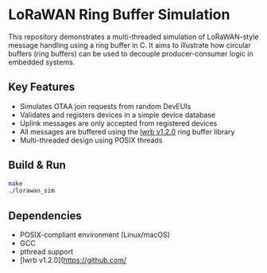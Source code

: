 # LoRaWAN Ring Buffer Simulation

This repository demonstrates a multi-threaded simulation of LoRaWAN-style message handling using a ring buffer in C. It aims to illustrate how circular buffers (ring buffers) can be used to decouple producer-consumer logic in embedded systems.

## Key Features

- Simulates OTAA join requests from random DevEUIs
- Validates and registers devices in a simple device database
- Uplink messages are only accepted from registered devices
- All messages are buffered using the [lwrb v1.2.0](https://github.com/MaJerle/lwrb) ring buffer library
- Multi-threaded design using POSIX threads

## Build & Run

```bash
make
./lorawan_sim
```

## Dependencies 

- POSIX-compliant environment (Linux/macOS)
- GCC 
- pthread support
- [lwrb v1.2.0](https://github.com/

